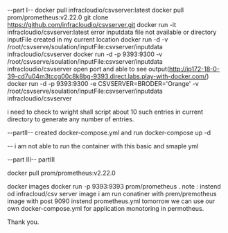 --part I--
docker pull infracloudio/csvserver:latest
docker pull prom/prometheus:v2.22.0
git clone https://github.com/infracloudio/csvserver.git
docker run -it infracloudio/csvserver:latest
error inputdata file not available or directory
inputFile created in my current location
docker run -d -v /root/csvserve/soulation/inputFile:csvserver/inputdata infracloudio/csvserver
docker run -d -p 9393:9300 -v /root/csvserve/soulation/inputFile:csvserver/inputdata infracloudio/csvserver
open port and able to see output(http://ip172-18-0-39-cd7u04m3tccg00c8k8bg-9393.direct.labs.play-with-docker.com/)
docker run -d -p 9393:9300 -e CSVSERVER=BRODER='Orange' -v /root/csvserve/soulation/inputFile:csvserver/inputdata infracloudio/csvserver

 i need to check to wright shall script about  10 such entries in current directory to generate any number of entries.

--partII--
created docker-compose.yml
and run docker-compose up -d

-- i am not able to run the container with this basic and smaple  yml  

--part III--
partIII

docker pull prom/prometheus:v2.22.0

docker images 
docker run -p 9393:9393 prom/prometheus	.
note : instend  od infracloud/csv server image i am run conatiner with prem/premotheus image with post 9090
instend prometheus.yml tomorrow we can use our own docker-compose.yml for application monotoring in permotheus.

Thank you.
